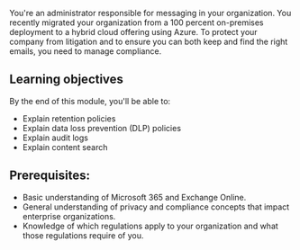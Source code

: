 You're an administrator responsible for messaging in your organization. You recently migrated your organization from a 100 percent on-premises deployment to a hybrid cloud offering using Azure. To protect your company from litigation and to ensure you can both keep and find the right emails, you need to manage compliance.

## Learning objectives

By the end of this module, you'll be able to:

- Explain retention policies
- Explain data loss prevention (DLP) policies
- Explain audit logs
- Explain content search

## Prerequisites:

- Basic understanding of Microsoft 365 and Exchange Online.
- General understanding of privacy and compliance concepts that impact enterprise organizations.
- Knowledge of which regulations apply to your organization and what those regulations require of you.
